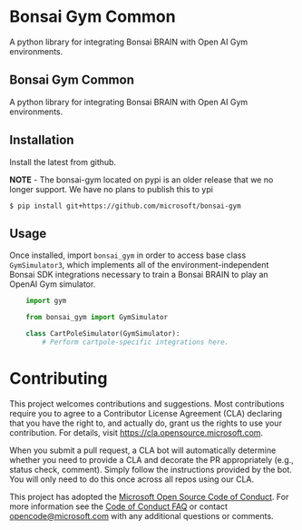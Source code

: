# Bonsai Gym Common

A python library for integrating Bonsai BRAIN with Open AI Gym environments.

## Bonsai Gym Common

A python library for integrating Bonsai BRAIN with Open AI Gym environments.

## Installation

Install the latest from github.

**NOTE** - The bonsai-gym located on pypi is an older release that we no longer support. We have no plans to publish this to ypi

`$ pip install git+https://github.com/microsoft/bonsai-gym`

## Usage

Once installed, import `bonsai_gym` in order to access
base class `GymSimulator3`, which implements all of the
environment-independent Bonsai SDK integrations necessary to
train a Bonsai BRAIN to play an OpenAI Gym simulator.

```python
    import gym

    from bonsai_gym import GymSimulator

    class CartPoleSimulator(GymSimulator):
        # Perform cartpole-specific integrations here.
```

# Contributing

This project welcomes contributions and suggestions. Most contributions require you to agree to a
Contributor License Agreement (CLA) declaring that you have the right to, and actually do, grant us
the rights to use your contribution. For details, visit https://cla.opensource.microsoft.com.

When you submit a pull request, a CLA bot will automatically determine whether you need to provide
a CLA and decorate the PR appropriately (e.g., status check, comment). Simply follow the instructions
provided by the bot. You will only need to do this once across all repos using our CLA.

This project has adopted the [Microsoft Open Source Code of Conduct](https://opensource.microsoft.com/codeofconduct/).
For more information see the [Code of Conduct FAQ](https://opensource.microsoft.com/codeofconduct/faq/) or
contact [opencode@microsoft.com](mailto:opencode@microsoft.com) with any additional questions or comments.
